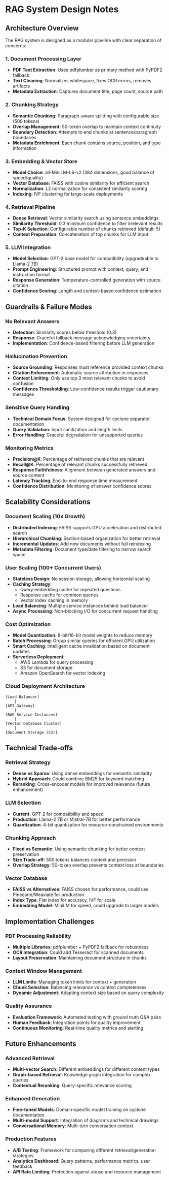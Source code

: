 # RAG System Design Notes

## Architecture Overview

The RAG system is designed as a modular pipeline with clear separation of concerns:

### 1. Document Processing Layer
- **PDF Text Extraction**: Uses pdfplumber as primary method with PyPDF2 fallback
- **Text Cleaning**: Normalizes whitespace, fixes OCR errors, removes artifacts
- **Metadata Extraction**: Captures document title, page count, source path

### 2. Chunking Strategy
- **Semantic Chunking**: Paragraph-aware splitting with configurable size (500 tokens)
- **Overlap Management**: 50-token overlap to maintain context continuity
- **Boundary Detection**: Attempts to end chunks at sentence/paragraph boundaries
- **Metadata Enrichment**: Each chunk contains source, position, and type information

### 3. Embedding & Vector Store
- **Model Choice**: all-MiniLM-L6-v2 (384 dimensions, good balance of speed/quality)
- **Vector Database**: FAISS with cosine similarity for efficient search
- **Normalization**: L2 normalization for consistent similarity scoring
- **Indexing**: IVF clustering for large-scale deployments

### 4. Retrieval Pipeline
- **Dense Retrieval**: Vector similarity search using sentence embeddings
- **Similarity Threshold**: 0.3 minimum confidence to filter irrelevant results
- **Top-K Selection**: Configurable number of chunks retrieved (default: 5)
- **Context Preparation**: Concatenation of top chunks for LLM input

### 5. LLM Integration
- **Model Selection**: GPT-2 base model for compatibility (upgradeable to Llama-2 7B)
- **Prompt Engineering**: Structured prompt with context, query, and instruction format
- **Response Generation**: Temperature-controlled generation with source citation
- **Confidence Scoring**: Length and context-based confidence estimation

## Guardrails & Failure Modes

### No Relevant Answers
- **Detection**: Similarity scores below threshold (0.3)
- **Response**: Graceful fallback message acknowledging uncertainty
- **Implementation**: Confidence-based filtering before LLM generation

### Hallucination Prevention
- **Source Grounding**: Responses must reference provided context chunks
- **Citation Enforcement**: Automatic source attribution in responses
- **Context Limiting**: Only use top 3 most relevant chunks to avoid confusion
- **Confidence Thresholding**: Low-confidence results trigger cautionary messages

### Sensitive Query Handling
- **Technical Domain Focus**: System designed for cyclone separator documentation
- **Query Validation**: Input sanitization and length limits
- **Error Handling**: Graceful degradation for unsupported queries

### Monitoring Metrics
- **Precision@K**: Percentage of retrieved chunks that are relevant
- **Recall@K**: Percentage of relevant chunks successfully retrieved  
- **Response Faithfulness**: Alignment between generated answers and source content
- **Latency Tracking**: End-to-end response time measurement
- **Confidence Distribution**: Monitoring of answer confidence scores

## Scalability Considerations

### Document Scaling (10x Growth)
- **Distributed Indexing**: FAISS supports GPU acceleration and distributed search
- **Hierarchical Chunking**: Section-based organization for better retrieval
- **Incremental Updates**: Add new documents without full reindexing
- **Metadata Filtering**: Document type/date filtering to narrow search space

### User Scaling (100+ Concurrent Users)
- **Stateless Design**: No session storage, allowing horizontal scaling
- **Caching Strategy**: 
  - Query embedding cache for repeated questions
  - Response cache for common queries
  - Vector index caching in memory
- **Load Balancing**: Multiple service instances behind load balancer
- **Async Processing**: Non-blocking I/O for concurrent request handling

### Cost Optimization
- **Model Quantization**: 8-bit/16-bit model weights to reduce memory
- **Batch Processing**: Group similar queries for efficient GPU utilization
- **Smart Caching**: Intelligent cache invalidation based on document updates
- **Serverless Deployment**: 
  - AWS Lambda for query processing
  - S3 for document storage
  - Amazon OpenSearch for vector indexing

### Cloud Deployment Architecture
```
[Load Balancer]
    |
[API Gateway] 
    |
[RAG Service Instances]
    |
[Vector Database Cluster]
    |
[Document Storage (S3)]
```

## Technical Trade-offs

### Retrieval Strategy
- **Dense vs Sparse**: Using dense embeddings for semantic similarity
- **Hybrid Approach**: Could combine BM25 for keyword matching
- **Reranking**: Cross-encoder models for improved relevance (future enhancement)

### LLM Selection
- **Current**: GPT-2 for compatibility and speed
- **Production**: Llama-2 7B or Mistral-7B for better performance
- **Quantization**: 4-bit quantization for resource-constrained environments

### Chunking Approach
- **Fixed vs Semantic**: Using semantic chunking for better context preservation
- **Size Trade-off**: 500 tokens balances context and precision
- **Overlap Strategy**: 50-token overlap prevents context loss at boundaries

### Vector Database
- **FAISS vs Alternatives**: FAISS chosen for performance, could use Pinecone/Weaviate for production
- **Index Type**: Flat index for accuracy, IVF for scale
- **Embedding Model**: MiniLM for speed, could upgrade to larger models

## Implementation Challenges

### PDF Processing Reliability
- **Multiple Libraries**: pdfplumber + PyPDF2 fallback for robustness
- **OCR Integration**: Could add Tesseract for scanned documents
- **Layout Preservation**: Maintaining document structure in chunks

### Context Window Management
- **LLM Limits**: Managing token limits for context + generation
- **Chunk Selection**: Balancing relevance vs context completeness
- **Dynamic Adjustment**: Adapting context size based on query complexity

### Quality Assurance
- **Evaluation Framework**: Automated testing with ground truth Q&A pairs
- **Human Feedback**: Integration points for quality improvement
- **Continuous Monitoring**: Real-time quality metrics and alerting

## Future Enhancements

### Advanced Retrieval
- **Multi-vector Search**: Different embeddings for different content types
- **Graph-based Retrieval**: Knowledge graph integration for complex queries
- **Contextual Reranking**: Query-specific relevance scoring

### Enhanced Generation
- **Fine-tuned Models**: Domain-specific model training on cyclone documentation
- **Multi-modal Support**: Integration of diagrams and technical drawings
- **Conversational Memory**: Multi-turn conversation context

### Production Features
- **A/B Testing**: Framework for comparing different retrieval/generation strategies
- **Analytics Dashboard**: Query patterns, performance metrics, user feedback
- **API Rate Limiting**: Protection against abuse and resource management